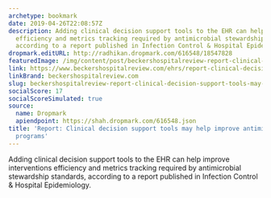 ```yaml
---
archetype: bookmark
date: 2019-04-26T22:08:57Z
description: Adding clinical decision support tools to the EHR can help improve interventions
  efficiency and metrics tracking required by antimicrobial stewardship standards,
  according to a report published in Infection Control & Hospital Epidemiology.
dropmark.editURL: http://radhikan.dropmark.com/616548/18547828
featuredImage: /img/content/post/beckershospitalreview-report-clinical-decision-support-tools-may-help-improve-antimicrobial-stewardship-programs.jpg
link: https://www.beckershospitalreview.com/ehrs/report-clinical-decision-support-tools-may-help-improve-antimicrobial-stewardship-programs.html
linkBrand: beckershospitalreview.com
slug: beckershospitalreview-report-clinical-decision-support-tools-may-help-improve-antimicrobial-stewardship-programs
socialScore: 17
socialScoreSimulated: true
source:
  name: Dropmark
  apiendpoint: https://shah.dropmark.com/616548.json
title: 'Report: Clinical decision support tools may help improve antimicrobial stewardship
  programs'
---
```

Adding clinical decision support tools to the EHR can help improve interventions efficiency and metrics tracking required by antimicrobial stewardship standards, according to a report published in Infection Control & Hospital Epidemiology.